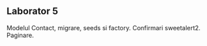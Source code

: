 ## Laborator 5

<p>Modelul Contact, migrare, seeds si factory. Confirmari sweetalert2. Paginare. </p>